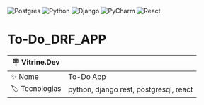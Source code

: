 ![Postgres](https://img.shields.io/badge/postgres-%23316192.svg?style=for-the-badge&logo=postgresql&logoColor=white)
![Python](https://img.shields.io/badge/python-3670A0?style=for-the-badge&logo=python&logoColor=ffdd54)
![Django](https://img.shields.io/badge/Django-092E20?style=for-the-badge&logo=django&logoColor=white)
![PyCharm](https://img.shields.io/badge/PyCharm-000000.svg?&style=for-the-badge&logo=PyCharm&logoColor=white)
![React](https://img.shields.io/badge/React-20232A?style=for-the-badge&logo=react&logoColor=61DAFB)
# To-Do_DRF_APP
| :placard: Vitrine.Dev |     |
| -------------  | --- |
| :sparkles: Nome        | To-Do App
| :label: Tecnologias | python, django rest, postgresql, react



